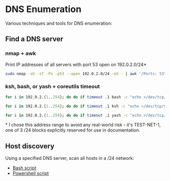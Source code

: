 # DNS Enumeration

Various techniques and tools for DNS enumeration:

## Find a DNS server

### nmap + awk

Print IP addresses of all servers with port 53 open on 192.0.2.0/24\*

```sh
sudo nmap -sU -sT -Pn -p53 --open 192.0.2.0/24 -oG - | awk '/Ports: 53\/o/{print $2}'
```

### ksh, bash, or yash + coreutils timeout

```sh
for i in 192.0.2.{1..254}; do do if timeout .1 bash -c "echo >/dev/tcp/$ip/53" 2>/dev/null; then echo $ip; fi;  done
```

```sh
for i in 192.0.2.{1..254}; do do if timeout .1 ksh -c "echo >/dev/tcp/$ip/53" 2>/dev/null; then echo $ip; fi;  done
```

```sh
for i in 192.0.2.{1..254}; do do if timeout .1 yash -c "echo >/dev/tcp/$ip/53" 2>/dev/null; then echo $ip; fi;  done
```

\* I chose this address range to avoid any real-world risk - it's TEST-NET-1, one of 3 /24 blocks explicitly reserved for use in documentation.

## Host discovery

Using a specified DNS server, scan all hosts in a /24 network:

* [Bash script](https://github.com/eliminmax/cncs-journal/blob/master/SEC335/week3/dns-resolver.sh)
* [Powershell script](https://github.com/eliminmax/cncs-journal/blob/master/SEC335/week3/dns-resolver.ps1)
